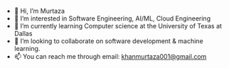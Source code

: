 - 👋 Hi, I’m Murtaza
- 👀 I’m interested in Software Engineering, AI/ML, Cloud Engineering
- 🌱 I’m currently learning Computer science at the University of Texas at Dallas 
- 💞️ I’m looking to collaborate on software development & machine learning.
- 📫 You can reach me through email: khanmurtaza001@gmail.com

<!---
MurtazaKhan24/MurtazaKhan24 is a ✨ special ✨ repository because its `README.md` (this file) appears on your GitHub profile.
You can click the Preview link to take a look at your changes.
--->
